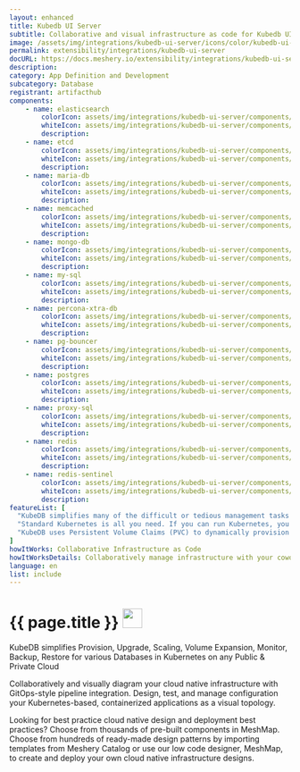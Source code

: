 ```yaml
---
layout: enhanced
title: Kubedb UI Server
subtitle: Collaborative and visual infrastructure as code for Kubedb UI Server
image: /assets/img/integrations/kubedb-ui-server/icons/color/kubedb-ui-server-color.svg
permalink: extensibility/integrations/kubedb-ui-server
docURL: https://docs.meshery.io/extensibility/integrations/kubedb-ui-server
description: 
category: App Definition and Development
subcategory: Database
registrant: artifacthub
components: 
	- name: elasticsearch
		colorIcon: assets/img/integrations/kubedb-ui-server/components/elasticsearch/icons/color/elasticsearch-color.svg
		whiteIcon: assets/img/integrations/kubedb-ui-server/components/elasticsearch/icons/white/elasticsearch-white.svg
		description: 
	- name: etcd
		colorIcon: assets/img/integrations/kubedb-ui-server/components/etcd/icons/color/etcd-color.svg
		whiteIcon: assets/img/integrations/kubedb-ui-server/components/etcd/icons/white/etcd-white.svg
		description: 
	- name: maria-db
		colorIcon: assets/img/integrations/kubedb-ui-server/components/maria-db/icons/color/maria-db-color.svg
		whiteIcon: assets/img/integrations/kubedb-ui-server/components/maria-db/icons/white/maria-db-white.svg
		description: 
	- name: memcached
		colorIcon: assets/img/integrations/kubedb-ui-server/components/memcached/icons/color/memcached-color.svg
		whiteIcon: assets/img/integrations/kubedb-ui-server/components/memcached/icons/white/memcached-white.svg
		description: 
	- name: mongo-db
		colorIcon: assets/img/integrations/kubedb-ui-server/components/mongo-db/icons/color/mongo-db-color.svg
		whiteIcon: assets/img/integrations/kubedb-ui-server/components/mongo-db/icons/white/mongo-db-white.svg
		description: 
	- name: my-sql
		colorIcon: assets/img/integrations/kubedb-ui-server/components/my-sql/icons/color/my-sql-color.svg
		whiteIcon: assets/img/integrations/kubedb-ui-server/components/my-sql/icons/white/my-sql-white.svg
		description: 
	- name: percona-xtra-db
		colorIcon: assets/img/integrations/kubedb-ui-server/components/percona-xtra-db/icons/color/percona-xtra-db-color.svg
		whiteIcon: assets/img/integrations/kubedb-ui-server/components/percona-xtra-db/icons/white/percona-xtra-db-white.svg
		description: 
	- name: pg-bouncer
		colorIcon: assets/img/integrations/kubedb-ui-server/components/pg-bouncer/icons/color/pg-bouncer-color.svg
		whiteIcon: assets/img/integrations/kubedb-ui-server/components/pg-bouncer/icons/white/pg-bouncer-white.svg
		description: 
	- name: postgres
		colorIcon: assets/img/integrations/kubedb-ui-server/components/postgres/icons/color/postgres-color.svg
		whiteIcon: assets/img/integrations/kubedb-ui-server/components/postgres/icons/white/postgres-white.svg
		description: 
	- name: proxy-sql
		colorIcon: assets/img/integrations/kubedb-ui-server/components/proxy-sql/icons/color/proxy-sql-color.svg
		whiteIcon: assets/img/integrations/kubedb-ui-server/components/proxy-sql/icons/white/proxy-sql-white.svg
		description: 
	- name: redis
		colorIcon: assets/img/integrations/kubedb-ui-server/components/redis/icons/color/redis-color.svg
		whiteIcon: assets/img/integrations/kubedb-ui-server/components/redis/icons/white/redis-white.svg
		description: 
	- name: redis-sentinel
		colorIcon: assets/img/integrations/kubedb-ui-server/components/redis-sentinel/icons/color/redis-sentinel-color.svg
		whiteIcon: assets/img/integrations/kubedb-ui-server/components/redis-sentinel/icons/white/redis-sentinel-white.svg
		description: 
featureList: [
  "KubeDB simplifies many of the difficult or tedious management tasks of running a production grade databases on private and public clouds. Maintain one stack for all your stateless and stateful applications and simplify the operational complexity.",
  "Standard Kubernetes is all you need. If you can run Kubernetes, you can provision and manage databases using KubeDB. Use standard Kubernetes CLI and API to provision and manage databases.",
  "KubeDB uses Persistent Volume Claims (PVC) to dynamically provision disks for database instances. Using appropriately defined StorageClasses, KubeDB provisioned database instances are designed to scale from small development workloads up to performance-intensive workloads on private and public cloud environments."
]
howItWorks: Collaborative Infrastructure as Code
howItWorksDetails: Collaboratively manage infrastructure with your coworkers synchronously sharing the same designs.
language: en
list: include
---
```

<h1>{{ page.title }} <img src="{{ page.image }}" style="width: 35px; height: 35px;" /></h1>

<p>
KubeDB simplifies Provision, Upgrade, Scaling, Volume Expansion, Monitor, Backup, Restore for various Databases in Kubernetes on any Public & Private Cloud
</p>
<p>
    Collaboratively and visually diagram your cloud native infrastructure with GitOps-style pipeline integration. Design, test, and manage configuration your Kubernetes-based, containerized applications as a visual topology.
</p>
<p>
    Looking for best practice cloud native design and deployment best practices? Choose from thousands of pre-built components in MeshMap. Choose from hundreds of ready-made design patterns by importing templates from Meshery Catalog or use our low code designer, MeshMap, to create and deploy your own cloud native infrastructure designs.
</p>
